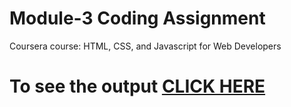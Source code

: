 

# Module-3 Coding Assignment

Coursera course: HTML, CSS, and Javascript for Web Developers

# To see the output [CLICK HERE](https://meron1221-cpu.github.io/Coursera-HTML-CSS-and-JavaScript-for-Web-Developers/Assignments/module-3/index.html)

